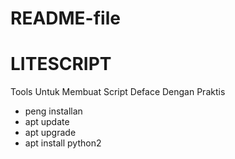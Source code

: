 # README-file

# LITESCRIPT
Tools Untuk Membuat Script Deface Dengan Praktis
* peng installan 
* apt update 
* apt upgrade
* apt install python2

